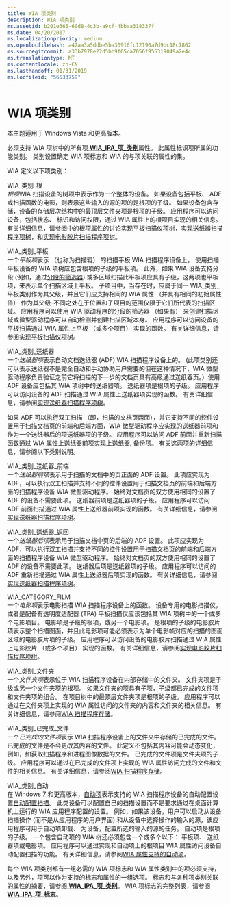 ```yaml
---
title: WIA 项类别
description: WIA 项类别
ms.assetid: b201e365-60d8-4c3b-a9cf-4bbaa318337f
ms.date: 04/20/2017
ms.localizationpriority: medium
ms.openlocfilehash: a42aa3a5ddbe5ba30916fc12190a7d9bc18c7862
ms.sourcegitcommit: a33b7978e22d5bb9f65ca7056f955319049a2e4c
ms.translationtype: MT
ms.contentlocale: zh-CN
ms.lasthandoff: 01/31/2019
ms.locfileid: "56533759"
---
```

# <a name="wia-item-categories"></a>WIA 项类别





本主题适用于 Windows Vista 和更高版本。

必须支持 WIA 项树中的所有项[ **WIA\_IPA\_项\_类别**](https://msdn.microsoft.com/library/windows/hardware/ff551581)属性。 此属性标识项所属的功能类别。 类别设置确定 WIA 项标志和 WIA 的与项关联的属性的集。

WIA 定义以下项类别：

<a href="" id="wia-category-root"></a>WIA\_类别\_根  
*根项*WIA 扫描设备的树项中表示作为一个整体的设备。 如果设备包括平板、 ADF 或扫描函数的电影，则表示这些输入的源的项的是根项的子级。 如果设备包含存储，设备的存储层次结构中的最顶层文件夹项是根项的子级。 应用程序可以访问设备，包括状态、 标识和访问权限，通过 WIA 属性上的根项目实现的相关信息。 有关详细信息，请参阅中的根项属性的讨论[实现平板扫描仪项树](implementing-flatbed-scanner-item-trees.md)，[实现送纸器扫描程序项树](implementing-feeder-scanner-item-trees.md)，和[实现电影胶片扫描程序项树](implementing-film-scanner-item-trees.md)。

<a href="" id="wia-category-flatbed"></a>WIA\_类别\_平板  
一个*平板项*表示 （也称为扫描辊） 的扫描平板 WIA 扫描程序设备上。 使用扫描平板设备的 WIA 项树应包含根项的子级的平板项。 此外，如果 WIA 设备支持分段 (例如，通过[分段的筛选器](wia-segmentation-filter.md)) 或多区域扫描此平板项应具有子级，这两项也平板项，来表示单个扫描区域上平板。 子项目中，当存在时，应属于同一 WIA\_类别\_平板类别作为其父级，并且它们应支持相同的 WIA 属性 （并具有相同的初始属性值） 作为其父级-不同之处在于位置和子项目的范围仅限于它们所代表的扫描区域。 应用程序可以使用 WIA 驱动程序的分段的筛选器 （如果有） 来创建扫描区域或微型驱动程序可以自动检测并创建扫描区域本身。 应用程序可以访问设备的平板扫描通过 WIA 属性上平板 （或多个项目） 实现的函数。 有关详细信息，请参阅[实现平板扫描仪项树](implementing-flatbed-scanner-item-trees.md)。

<a href="" id="wia-category-feeder"></a>WIA\_类别\_送纸器  
一个*送纸器项*表示自动文档送纸器 (ADF) WIA 扫描程序设备上的。 (此项类别还可以表示送纸器不是完全自动和手动协助用户需要的但在这种情况下，WIA 微型驱动程序负责验证之前它将扫描的下一步的文档页具有高级通过送纸器页。）使用 ADF 设备应包括其 WIA 项树中的送纸器项。 送纸器项是根项的子级。 应用程序可以访问设备的 ADF 扫描通过 WIA 属性上送纸器项实现的函数。 有关详细信息，请参阅[实现送纸器扫描程序项树](implementing-feeder-scanner-item-trees.md)。

如果 ADF 可以执行双工扫描 （即，扫描的文档页两面），并它支持不同的控件设置用于扫描文档页的前端和后端方面，WIA 微型驱动程序应实现的送纸器前项和作为一个送纸器后的项送纸器项的子级。 应用程序可以访问 ADF 前面并重新扫描函数通过 WIA 属性上送纸器前项实现上送纸器, 备份项。 有关这两项的详细信息，请参阅以下类别说明。

<a href="" id="wia-category-feeder-front"></a>WIA\_类别\_送纸器\_前端  
一个*送纸器前项*表示用于扫描的文档中的页正面的 ADF 设置。 此项应实现为 ADF，可以执行双工扫描并支持不同的控件设置用于扫描文档页的前端和后端方面的扫描程序设备 WIA 微型驱动程序。 始终对文档页的双方使用相同的设置了 ADF 的设备不需要此项。 送纸器前项是送纸器项的子级。 应用程序可以访问 ADF 前面扫描通过 WIA 属性上送纸器前项实现的函数。 有关详细信息，请参阅[实现送纸器扫描程序项树](implementing-feeder-scanner-item-trees.md)。

<a href="" id="wia-category-feeder-back"></a>WIA\_类别\_送纸器\_返回  
一个*送纸器后项*表示用于扫描文档中页的后端的 ADF 设置。 此项应实现为 ADF，可以执行双工扫描并支持不同的控件设置用于扫描文档页的前端和后端方面的扫描程序设备 WIA 微型驱动程序。 始终对文档页的双方使用相同的设置了 ADF 的设备不需要此项。 送纸器后项是送纸器项的子级。 应用程序可以访问的 ADF 重新扫描通过 WIA 属性上送纸器后项实现的函数。 有关详细信息，请参阅[实现送纸器扫描程序项树](implementing-feeder-scanner-item-trees.md)。

<a href="" id="wia-category-film"></a>WIA\_CATEGORY\_FILM  
一个*电影项*表示电影扫描 WIA 扫描程序设备上的函数。 设备专用的电影扫描仪，或者是配备有透明度适配器 (TPA) 平板扫描仪应该包括其 WIA 项树中的一个或多个电影项目。 电影项是子级的根项，或另一个电影项。 是根项的子级的电影胶片项表示整个扫描图面，并且此电影项可能必须表示为单个电影帧对应的扫描的图面区域的电影胶片项的子级。 应用程序可以访问设备的电影胶片扫描通过 WIA 属性上电影胶片 （或多个项目） 实现的函数。 有关详细信息，请参阅[实现电影胶片扫描程序项树](implementing-film-scanner-item-trees.md)。

<a href="" id="wia-category-folder"></a>WIA\_类别\_文件夹  
一个*文件夹项*表示位于 WIA 扫描程序设备在内部存储中的文件夹。 文件夹项是子级或另一个文件夹项的根项。 如果文件夹的项具有子项，子级都已完成的文件项和文件夹项的组合。 在项目树中的最顶层文件夹项是根项的子级。 应用程序可以通过在文件夹项上实现的 WIA 属性访问的文件夹的内容和文件夹的相关信息。 有关详细信息，请参阅[WIA 扫描程序存储](wia-scanner-storage.md)。

<a href="" id="wia-category-finished-file"></a>WIA\_类别\_已完成\_文件  
一个*已完成的文件项*表示 WIA 扫描程序设备上的文件夹中存储的已完成的文件。 已完成的文件是不会更改其内容的文件。 此定义不包括其内容可能会动态变化，例如，如获取扫描程序和进程图像数据的文件。 已完成的文件项是文件夹项的子级。 应用程序可以通过在已完成的文件项上实现的 WIA 属性访问完成的文件和文件的相关信息。 有关详细信息，请参阅[WIA 扫描程序存储](wia-scanner-storage.md)。

<a href="" id="wia-category-auto"></a>WIA\_类别\_自动  
在 Windows 7 和更高版本，[自动项](auto-item.md)表示支持的 WIA 扫描程序设备的自动配置设置[自动配置扫描](auto-configured-scanning.md)。 此类设备可以配置自己的扫描设置而不是要求通过在桌面计算机上运行的 WIA 应用程序配置的设置。 例如，如果该设备，用户可以启动从设备扫描操作 (而不是从应用程序的用户界面) 和从设备中选择操作的输入的源，该应用程序可用于自动项卸载、 为设备，配置所选的输入的源的任务。 自动项是根项的子级。 一个包含自动项的 WIA 树还必须包含一个或多个以下： 平板项、 送纸器项或电影项。 应用程序可以通过实现和自动项上的根项目 WIA 属性访问设备自动配置扫描的功能。 有关详细信息，请参阅[WIA 属性支持的自动项](wia-properties-supported-by-an-auto-item.md)。

每个 WIA 项类别都有一组必需的 WIA 项标志和 WIA 属性类别中的项必须支持，以及另外，项可以作为支持的标志和属性的一组选项。 标志和与各种项类别关联的属性的摘要，请参阅[ **WIA\_IPA\_项\_类别**](https://msdn.microsoft.com/library/windows/hardware/ff551581)。 WIA 项标志的完整列表，请参阅[ **WIA\_IPA\_项\_标志**](https://msdn.microsoft.com/library/windows/hardware/ff551585)。

 

 




